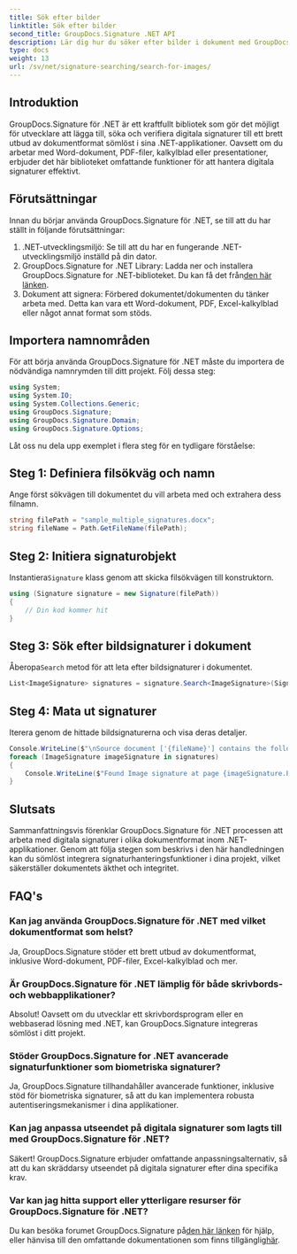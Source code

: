 ```yaml
---
title: Sök efter bilder
linktitle: Sök efter bilder
second_title: GroupDocs.Signature .NET API
description: Lär dig hur du söker efter bilder i dokument med GroupDocs.Signature för .NET. Förbättra dokumentsäkerhet och integritet utan ansträngning.
type: docs
weight: 13
url: /sv/net/signature-searching/search-for-images/
---
```

## Introduktion
GroupDocs.Signature för .NET är ett kraftfullt bibliotek som gör det möjligt för utvecklare att lägga till, söka och verifiera digitala signaturer till ett brett utbud av dokumentformat sömlöst i sina .NET-applikationer. Oavsett om du arbetar med Word-dokument, PDF-filer, kalkylblad eller presentationer, erbjuder det här biblioteket omfattande funktioner för att hantera digitala signaturer effektivt.
## Förutsättningar
Innan du börjar använda GroupDocs.Signature för .NET, se till att du har ställt in följande förutsättningar:
1. .NET-utvecklingsmiljö: Se till att du har en fungerande .NET-utvecklingsmiljö inställd på din dator.
2. GroupDocs.Signature for .NET Library: Ladda ner och installera GroupDocs.Signature for .NET-biblioteket. Du kan få det från[den här länken](https://releases.groupdocs.com/signature/net/).
3. Dokument att signera: Förbered dokumentet/dokumenten du tänker arbeta med. Detta kan vara ett Word-dokument, PDF, Excel-kalkylblad eller något annat format som stöds.

## Importera namnområden
För att börja använda GroupDocs.Signature för .NET måste du importera de nödvändiga namnrymden till ditt projekt. Följ dessa steg:

```csharp
using System;
using System.IO;
using System.Collections.Generic;
using GroupDocs.Signature;
using GroupDocs.Signature.Domain;
using GroupDocs.Signature.Options;
```

Låt oss nu dela upp exemplet i flera steg för en tydligare förståelse:
## Steg 1: Definiera filsökväg och namn
Ange först sökvägen till dokumentet du vill arbeta med och extrahera dess filnamn.
```csharp
string filePath = "sample_multiple_signatures.docx";
string fileName = Path.GetFileName(filePath);
```
## Steg 2: Initiera signaturobjekt
 Instantiera`Signature` klass genom att skicka filsökvägen till konstruktorn.
```csharp
using (Signature signature = new Signature(filePath))
{
    // Din kod kommer hit
}
```
## Steg 3: Sök efter bildsignaturer i dokument
 Åberopa`Search` metod för att leta efter bildsignaturer i dokumentet.
```csharp
List<ImageSignature> signatures = signature.Search<ImageSignature>(SignatureType.Image);
```
## Steg 4: Mata ut signaturer
Iterera genom de hittade bildsignaturerna och visa deras detaljer.
```csharp
Console.WriteLine($"\nSource document ['{fileName}'] contains the following image signature(s).");
foreach (ImageSignature imageSignature in signatures)
{
    Console.WriteLine($"Found Image signature at page {imageSignature.PageNumber} and size {imageSignature.Size}.");
}
```

## Slutsats
Sammanfattningsvis förenklar GroupDocs.Signature för .NET processen att arbeta med digitala signaturer i olika dokumentformat inom .NET-applikationer. Genom att följa stegen som beskrivs i den här handledningen kan du sömlöst integrera signaturhanteringsfunktioner i dina projekt, vilket säkerställer dokumentets äkthet och integritet.
## FAQ's
### Kan jag använda GroupDocs.Signature för .NET med vilket dokumentformat som helst?
Ja, GroupDocs.Signature stöder ett brett utbud av dokumentformat, inklusive Word-dokument, PDF-filer, Excel-kalkylblad och mer.
### Är GroupDocs.Signature för .NET lämplig för både skrivbords- och webbapplikationer?
Absolut! Oavsett om du utvecklar ett skrivbordsprogram eller en webbaserad lösning med .NET, kan GroupDocs.Signature integreras sömlöst i ditt projekt.
### Stöder GroupDocs.Signature for .NET avancerade signaturfunktioner som biometriska signaturer?
Ja, GroupDocs.Signature tillhandahåller avancerade funktioner, inklusive stöd för biometriska signaturer, så att du kan implementera robusta autentiseringsmekanismer i dina applikationer.
### Kan jag anpassa utseendet på digitala signaturer som lagts till med GroupDocs.Signature för .NET?
Säkert! GroupDocs.Signature erbjuder omfattande anpassningsalternativ, så att du kan skräddarsy utseendet på digitala signaturer efter dina specifika krav.
### Var kan jag hitta support eller ytterligare resurser för GroupDocs.Signature för .NET?
 Du kan besöka forumet GroupDocs.Signature på[den här länken](https://forum.groupdocs.com/c/signature/13) för hjälp, eller hänvisa till den omfattande dokumentationen som finns tillgänglig[här](https://reference.groupdocs.com/signature/net/).
